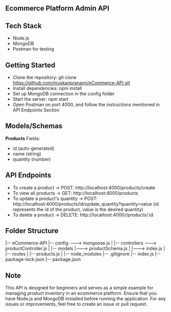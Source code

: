 ## Ecommerce Platform Admin API

## Tech Stack
- Node.js
- MongoDB
- Postman for testing

## Getting Started
- Clone the repository: git clone https://github.com/muskanpranami/eCommerce-API.git
- Install dependencies: npm install
- Set up MongoDB connection in the config folder
- Start the server: npm start
- Open Postman on port 4000, and follow the instructions mentioned in API Endpoints Section

## Models/Schemas
**Products**
Fields:
- id (auto-generated)
- name (string)
- quantity (number)

## API Endpoints
- To create a product -> POST: http://localhost:4000/products/create
- To view all products -> GET: http://localhost:4000/products
- To update a product's quantity -> POST: http://localhost:4000/products/id/update_quantity?quantity=value (id represents the id of the product, value is the desired quantity)
- To delete a product -> DELETE: http://localhost:4000//products/:id

## Folder Structure
    
|-- eCommerce-API
    |-- config ---> mongoose.js
    |
    |-- controllers ---> productController.js
    |
    |-- models |---> productSchema.js
    |          |---> index.js
    |
    |-- routes
    |   |-- products.js
    |
    |-- node_modules
    |-- .gitignore
    |-- index.js
    |-- package-lock.json
    |-- package.json


## Note
This API is designed for beginners and serves as a simple example for managing product inventory in an ecommerce platform. Ensure that you have Node.js and MongoDB installed before running the application. For any issues or improvements, feel free to create an issue or pull request.
